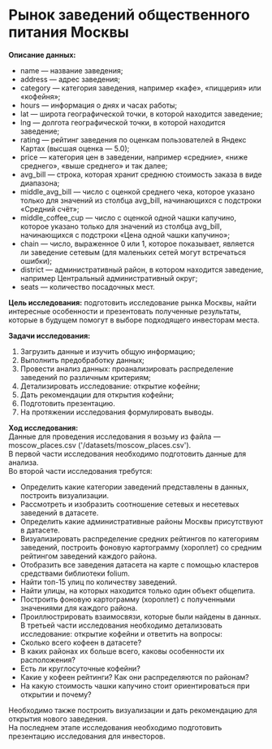 # Рынок заведений общественного питания Москвы

**Описание данных:**  
* name — название заведения;  
* address — адрес заведения;  
* category — категория заведения, например «кафе», «пиццерия» или «кофейня»;  
* hours — информация о днях и часах работы;  
* lat — широта географической точки, в которой находится заведение;  
* lng — долгота географической точки, в которой находится заведение;  
* rating — рейтинг заведения по оценкам пользователей в Яндекс Картах (высшая оценка — 5.0);  
* price — категория цен в заведении, например «средние», «ниже среднего», «выше среднего» и так далее;  
* avg_bill — строка, которая хранит среднюю стоимость заказа в виде диапазона;  
* middle_avg_bill — число с оценкой среднего чека, которое указано только для значений из столбца avg_bill, начинающихся с подстроки «Средний счёт»;  
* middle_coffee_cup — число с оценкой одной чашки капучино, которое указано только для значений из столбца avg_bill, начинающихся с подстроки «Цена одной чашки капучино»;  
* chain — число, выраженное 0 или 1, которое показывает, является ли заведение сетевым (для маленьких сетей могут встречаться ошибки);  
* district — административный район, в котором находится заведение, например Центральный административный округ;  
* seats — количество посадочных мест.

**Цель исследования:**  подготовить исследование рынка Москвы, найти интересные особенности и презентовать полученные результаты, которые в будущем помогут в выборе подходящего инвесторам места.

**Задачи исследования:**  
1. Загрузить данные и изучить общую информацию;  
2. Выполнить предобработку данных;  
3. Провести анализ данных: проанализировать распределение заведений по различным критериям;      
4. Детализировать исследование: открытие кофейни;   
5. Дать рекомендации для открытия кофейни;  
6. Подготовить презентацию.  
7. На протяжении исследования формулировать выводы.  

**Ход исследования:**  
Данные для проведения исследования я возьму из файла — moscow_places.csv ('/datasets/moscow_places.csv').  
В первой части исследования необходимо подготовить данные для анализа.    
Во второй части исследования требутся:
* Определить какие категории заведений представлены в данных, построить визуализации.   
* Рассмотреть и изобразить соотношение сетевых и несетевых заведений в датасете.   
* Определить какие административные районы Москвы присутствуют в датасете.   
* Визуализировать распределение средних рейтингов по категориям заведений, построить фоновую картограмму (хороплет) со средним рейтингом заведений каждого района.   
* Отобразить все заведения датасета на карте с помощью кластеров средствами библиотеки folium.  
* Найти топ-15 улиц по количеству заведений.     
* Найти улицы, на которых находится только один объект общепита.  
* Построить фоновую картограмму (хороплет) с полученными значениями для каждого района.   
* Проиллюстрировать взаимосвязи, которые были найдены в данных.  
В третьей части исследования необходимо детализовать исследование: открытие кофейни и ответить на вопросы:  
* Сколько всего кофеен в датасете?   
* В каких районах их больше всего, каковы особенности их расположения?  
* Есть ли круглосуточные кофейни?  
* Какие у кофеен рейтинги? Как они распределяются по районам?  
* На какую стоимость чашки капучино стоит ориентироваться при открытии и почему?  
  
Необходимо также построить визуализации и дать рекомендацию для открытия нового заведения.   
На последнем этапе исследования необходимо подготовить презентацию исследования для инвесторов.  

